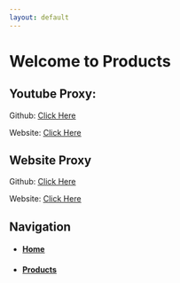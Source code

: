 ```yaml
---
layout: default
---
```


# Welcome to Products

## Youtube Proxy: 
Github: <span><span style="text-decoration: underline;"><a href="https://github.com/X-ProxyTech/Youtube-Proxy" title="Youtube Unblocker Github">Click Here</a></span>

Website: <span><span style="text-decoration: underline;"><a href="https://proxy-nodeyoutube-c.herokuapp.com/" title="Youtube Unblocker">Click Here</a></span>

## Website Proxy
Github: <span><span style="text-decoration: underline;"><a href="https://github.com/X-ProxyTech/phoenix-reborn" title="Node Unblocker Github">Click Here</a></span>

Website: <span><span style="text-decoration: underline;"><a href="http://proxy-node-c.herokuapp.com/" title="Node Unblocker">Click Here</a></span>

## Navigation
*   #### [Home](./)
*   #### [Products](./Products.html)
